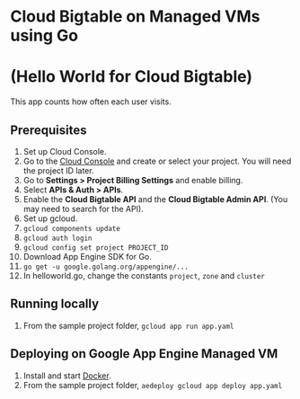 # Cloud Bigtable on Managed VMs using Go
# (Hello World for Cloud Bigtable)

This app counts how often each user visits.

## Prerequisites

1. Set up Cloud Console.
  1. Go to the [Cloud Console](https://cloud.google.com/console) and create or select your project.
     You will need the project ID later.
  1. Go to **Settings > Project Billing Settings** and enable billing.
  1. Select **APIs & Auth > APIs**.
  1. Enable the **Cloud Bigtable API** and the **Cloud Bigtable Admin API**.
  (You may need to search for the API).
1. Set up gcloud.
  1. `gcloud components update`
  1. `gcloud auth login`
  1. `gcloud config set project PROJECT_ID`
1. Download App Engine SDK for Go.
  1. `go get -u google.golang.org/appengine/...`
1. In helloworld.go, change the constants `project`, `zone` and `cluster`

## Running locally

1. From the sample project folder, `gcloud app run app.yaml`

## Deploying on Google App Engine Managed VM

1. Install and start [Docker](https://cloud.google.com/appengine/docs/managed-vms/getting-started#install_docker).
1. From the sample project folder, `aedeploy gcloud app deploy app.yaml`
